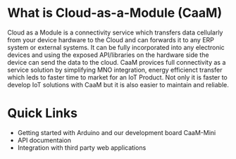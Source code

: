 # What is Cloud-as-a-Module (CaaM)
Cloud as a Module is a connectivity service which transfers data cellularly from your device hardware to the Cloud and can forwards it to any ERP system or external systems.
It can be fully incorporated into any electronic devices and using the exposed API/libraries on the hardware side the device can send the data to the cloud. CaaM provices full connectivity as a service solution by simplifying MNO integration, energy efficienct transfer which leds to faster time to market for an IoT Product. Not only it is faster to develop IoT solutions with CaaM but it is also easier to maintain and reliable.

<!-- not sure of the Description -->

<!-- description of the term cloud-as-a module. Goal of CaaM. -->


# Quick Links
- Getting started with Arduino and our development board CaaM-Mini
- API documentaion 
- Integration with third party web applications
